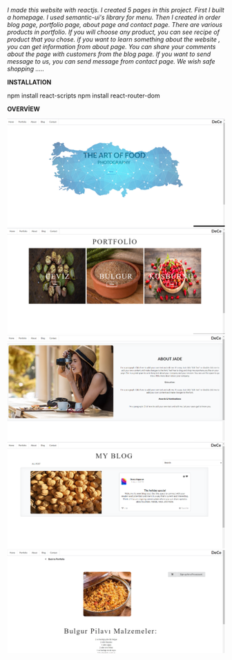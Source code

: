 *I made this website with reactjs. I created 5 pages in this project. First I built a homepage. 
I used semantic-ui's library for menu. Then I created in order blog page, portfolio page, about page and contact page.
There are various products in portfolio. If you will choose any product, you can see recipe of product that you chose.
if you want to learn something about the website , you can get information from about page. 
You can share your comments about the page with customers from the blog page. If you want to send message to us, 
you can send message from contact page. We wish safe shopping .....*


**INSTALLATION** 

npm install react-scripts
npm install react-router-dom

**OVERVİEW**

![picture](overview/homePage.png)
![picture](overview/portfolioPage.png)
![picture](overview/aboutPage.png)
![picture](overview/myblogPage.png)
![picture](overview/recipePage.png)
